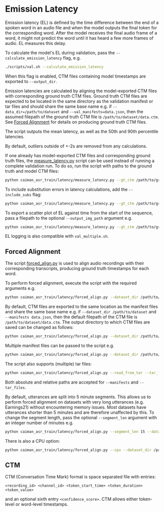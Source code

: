 # Emission Latency

Emission latency (EL) is defined by the time difference between the end of a spoken word in an audio file and when the model outputs the final token for the corresponding word.
After the model receives the final audio frame of a word, it might not predict the word until it has heard a few more frames of audio.
EL measures this delay.

To calculate the model's EL during validation, pass the `--calculate_emission_latency` flag, e.g.

```bash
./scripts/val.sh --calculate_emission_latency
```

When this flag is enabled, CTM files containing model timestamps are exported to `--output_dir`.

Emission latencies are calculated by aligning the model-exported CTM files with corresponding ground truth CTM files.
Ground truth CTM files are expected to be located in the same directory as the validation manifest or tar files and should share the same base name e.g.
if `--data_dir=/path/to/dataset` and `--val_manifests=data.json`, then the assumed filepath of the ground truth CTM file is `/path/to/dataset/data.ctm`.
See [Forced Alignment](#forced-alignment) for details on producing ground truth CTM files.

The script outputs the mean latency, as well as the 50th and 90th percentile latencies.

By default, outliers outside of +-2s are removed from any calculations.

If one already has model-exported CTM files and corresponding ground truth files, the [measure_latency.py](https://github.com/MyrtleSoftware/caiman-asr/blob/main/training/caiman_asr_train/latency/measure_latency.py)
script can be used instead of running a complete validation run. To do so, run the script with paths to the ground truth and model CTM files:

```bash
python caiman_asr_train/latency/measure_latency.py --gt_ctm /path/to/ground_truth.ctm --model_ctm /path/to/model.ctm
```

To include substitution errors in latency calculations, add the `--include_subs` flag:

```bash
python caiman_asr_train/latency/measure_latency.py --gt_ctm /path/to/ground_truth.ctm --model_ctm /path/to/model.ctm --include_subs
```

To export a scatter plot of EL against time from the start of the sequence, pass a filepath to the optional `--output_img_path` argument e.g.

```bash
python caiman_asr_train/latency/measure_latency.py --gt_ctm /path/to/ground_truth.ctm --model_ctm /path/to/model.ctm --output_img_path /path/to/img.png
```

EL logging is also compatible with `val_multiple.sh`.

## Forced Alignment

The script [forced_align.py](https://github.com/MyrtleSoftware/caiman-asr/blob/main/training/caiman_asr_train/latency/forced_align.py) is used to align audio recordings with their corresponding transcripts, producing ground truth timestamps for each word.

To perform forced alignment, execute the script with the required arguments e.g.

```bash
python caiman_asr_train/latency/forced_align.py --dataset_dir /path/to/dataset --manifests data.json
```

By default, CTM files are exported to the same location as the manifest files and share the same base name e.g.
if `--dataset_dir /path/to/dataset` and `--manifests data.json`, then the default filepath of the CTM file is `/path/to/dataset/data.ctm`.
The output directory to which CTM files are saved can be changed as follows:

```bash
python caiman_asr_train/latency/forced_align.py --dataset_dir /path/to/dataset --manifests manifest.json --output_dir /custom/output/directory
```

Multiple manifest files can be passed to the script e.g.

```bash
python caiman_asr_train/latency/forced_align.py --dataset_dir /path/to/dataset --manifests manifest1.json manifest2.json
```

The script also supports (multiple) tar files:

```bash
python caiman_asr_train/latency/forced_align.py --read_from_tar --tar_files data1.tar data2.tar --dataset_dir /path/to/dataset
```

Both absolute and relative paths are accepted for `--manifests` and `--tar_files`.

By default, utterances are split into 5 minute segments. This allows us to perform forced alignment on datasets with very long utterances (e.g. Earnings21) without encountering memory issues.
Most datasets have utterances shorter than 5 minutes and are therefore unaffected by this.
To change the segment length, pass the optional `--segment_len` argument with an integer number of minutes e.g.

```bash
python caiman_asr_train/latency/forced_align.py --segment_len 15 --dataset_dir /path/to/dataset --manifests data.json
```

There is also a CPU option:

```bash
python caiman_asr_train/latency/forced_align.py --cpu --dataset_dir /path/to/dataset --manifests data.json
```

## CTM

CTM (Conversation Time Mark) format is space separated file with entries:

`<recording_id> <channel_id> <token_start_time> <token_duration> <token_value>`

and an optional sixth entry `<confidence_score>`.
CTM allows either token-level or word-level timestamps.
